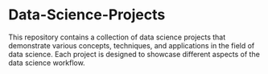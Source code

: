 # Data-Science-Projects
This repository contains a collection of data science projects that demonstrate various concepts, techniques, and applications in the field of data science. Each project is designed to showcase different aspects of the data science workflow.
